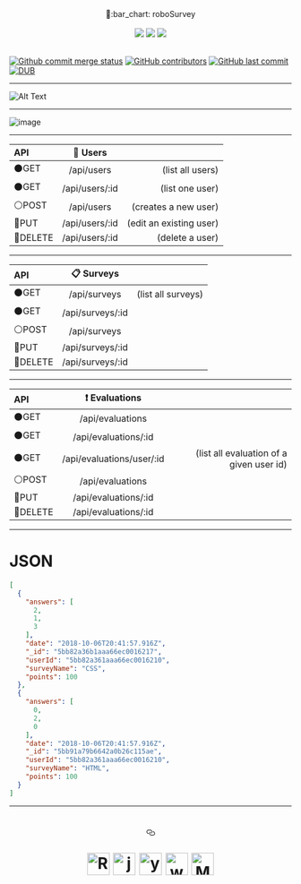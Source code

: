 <div align="center">
 🤖:bar_chart: roboSurvey
</div>

<div align="center">
<br>
<a target="_blank" rel="noopener noreferrer" href="https://camo.githubusercontent.com/d24f2f8414437a9491ea3145cafd373167315d50/68747470733a2f2f666f7274686562616467652e636f6d2f696d616765732f6261646765732f6275696c742d776974682d6c6f76652e737667"><img src="https://camo.githubusercontent.com/d24f2f8414437a9491ea3145cafd373167315d50/68747470733a2f2f666f7274686562616467652e636f6d2f696d616765732f6261646765732f6275696c742d776974682d6c6f76652e737667" data-canonical-src="https://forthebadge.com/images/badges/built-with-love.svg" style="max-width:100%;"></a>
<a target="_blank" rel="noopener noreferrer" href="https://camo.githubusercontent.com/fd5718136c433ef04e3b2e9f7a66ae27dc023191/68747470733a2f2f666f7274686562616467652e636f6d2f696d616765732f6261646765732f6d6164652d776974682d6a6176617363726970742e737667"><img src="https://camo.githubusercontent.com/fd5718136c433ef04e3b2e9f7a66ae27dc023191/68747470733a2f2f666f7274686562616467652e636f6d2f696d616765732f6261646765732f6d6164652d776974682d6a6176617363726970742e737667" data-canonical-src="https://forthebadge.com/images/badges/made-with-javascript.svg" style="max-width:100%;"></a>
<a target="_blank" rel="noopener noreferrer" href="https://camo.githubusercontent.com/9de09295bb0ddc631e7180c44110bcbe31f7f179/68747470733a2f2f666f7274686562616467652e636f6d2f696d616765732f6261646765732f666f722d796f752e737667"><img src="https://camo.githubusercontent.com/9de09295bb0ddc631e7180c44110bcbe31f7f179/68747470733a2f2f666f7274686562616467652e636f6d2f696d616765732f6261646765732f666f722d796f752e737667" data-canonical-src="https://forthebadge.com/images/badges/for-you.svg" style="max-width:100%;"></a>
</div>

<br>

[![Github commit merge status](https://img.shields.io/github/commit-status/badges/shields/master/5d4ab86b1b5ddfb3c4a70a70bd19932c52603b8c.svg)](https://github.com/ofuen/roboSurvey)
[![GitHub contributors](https://img.shields.io/github/contributors/ofuen/roboSurvey.svg)](https://github.com/Dsalazar9/Project-2/)
[![GitHub last commit](https://img.shields.io/github/last-commit/ofuen/roboSurvey.svg)](https://github.com/Dsalazar9/Project-2/)
[![DUB](https://img.shields.io/dub/l/vibe-d.svg)](https://opensource.org/licenses/MIT)
***
![Alt Text](https://cdn.dribbble.com/users/37530/screenshots/2937858/drib_blink_bot.gif)
***
![image](https://user-images.githubusercontent.com/19554935/46582075-9f41a600-ca0f-11e8-9fca-caa81f0d27de.png)
***
| API | :couple: Users |  |
| :---         |     :---:      |          ---: |
|  :black_circle:GET   |  /api/users    | (list all users)    |
|  :black_circle:GET     | /api/users/:id       | (list one user)      |
|  :white_circle:POST     | /api/users       | (creates a new user)      |
|  :large_blue_circle:PUT     | /api/users/:id       | (edit an existing user)      |
|  :red_circle:DELETE     | /api/users/:id       | (delete a user)      |
***
|  API | :clipboard: Surveys  |  |
| :---         |     :---:      |          ---: |
|  :black_circle:GET   | /api/surveys     | (list all surveys)    |
|  :black_circle:GET     | /api/surveys/:id       |       |
|  :white_circle:POST     | /api/surveys       |       |
|  :large_blue_circle:PUT     | /api/surveys/:id       |       |
|  :red_circle:DELETE     | /api/surveys/:id       |       |
***
|  API | :heavy_exclamation_mark: Evaluations  |  |
| :---         |     :---:      |          ---: |
|  :black_circle:GET   | /api/evaluations     |     |
|  :black_circle:GET     | /api/evaluations/:id       |       |
|  :black_circle:GET     | /api/evaluations/user/:id       | (list all evaluation of a given user id)      |
|  :white_circle:POST     | /api/evaluations       |       |
|  :large_blue_circle:PUT     | /api/evaluations/:id       |       |
|  :red_circle:DELETE     | /api/evaluations/:id       |      
***
# JSON
```json
[
  {
    "answers": [
      2,
      1,
      3
    ],
    "date": "2018-10-06T20:41:57.916Z",
    "_id": "5bb82a36b1aaa66ec0016217",
    "userId": "5bb82a361aaa66ec0016210",
    "surveyName": "CSS",
    "points": 100
  },
  {
    "answers": [
      0,
      2,
      0
    ],
    "date": "2018-10-06T20:41:57.916Z",
    "_id": "5bb91a79b6642a0b26c115ae",
    "userId": "5bb82a361aaa66ec0016210",
    "surveyName": "HTML",
    "points": 100
  }
]
```
***
<h1 align="center">
<a id="user-content---------------------------------------" class="anchor" aria-hidden="true" href="#--------------------------------------"><svg class="octicon octicon-link" viewBox="0 0 16 16" version="1.1" width="16" height="16" aria-hidden="true"><path fill-rule="evenodd" d="M4 9h1v1H4c-1.5 0-3-1.69-3-3.5S2.55 3 4 3h4c1.45 0 3 1.69 3 3.5 0 1.41-.91 2.72-2 3.25V8.59c.58-.45 1-1.27 1-2.09C10 5.22 8.98 4 8 4H4c-.98 0-2 1.22-2 2.5S3 9 4 9zm9-3h-1v1h1c1 0 2 1.22 2 2.5S13.98 12 13 12H9c-.98 0-2-1.22-2-2.5 0-.83.42-1.64 1-2.09V6.25c-1.09.53-2 1.84-2 3.25C6 11.31 7.55 13 9 13h4c1.45 0 3-1.69 3-3.5S14.5 6 13 6z"></path></svg></a><p>
  <a target="_blank" rel="noopener noreferrer" href="https://camo.githubusercontent.com/6c4b61b98b09a9efcc88de029774598d43c9f7bc/687474703a2f2f7777772e616e616d757365722e636f6d2f77702d636f6e74656e742f75706c6f6164732f323031372f30332f6c6f676f2d353738783237302e706e67"><img alt="React.js" src="https://camo.githubusercontent.com/6c4b61b98b09a9efcc88de029774598d43c9f7bc/687474703a2f2f7777772e616e616d757365722e636f6d2f77702d636f6e74656e742f75706c6f6164732f323031372f30332f6c6f676f2d353738783237302e706e67" height="40" data-canonical-src="http://www.anamuser.com/wp-content/uploads/2017/03/logo-578x270.png" style="max-width:100%;"></a>
<a target="_blank" rel="noopener noreferrer" href="https://camo.githubusercontent.com/87f498d3c853fa9d090b8db290264301c20bff9e/68747470733a2f2f63646e2e61757468302e636f6d2f626c6f672f74657374696e672d72656163742d776974682d6a6573742f6c6f676f2e706e67"><img alt="jest" src="https://camo.githubusercontent.com/87f498d3c853fa9d090b8db290264301c20bff9e/68747470733a2f2f63646e2e61757468302e636f6d2f626c6f672f74657374696e672d72656163742d776974682d6a6573742f6c6f676f2e706e67" height="40" data-canonical-src="https://cdn.auth0.com/blog/testing-react-with-jest/logo.png" style="max-width:100%;"></a>
<a target="_blank" rel="noopener noreferrer" href="https://camo.githubusercontent.com/8757d6dcf389abbcd5753b41204d9fc66a77ff92/68747470733a2f2f7777772e6272616d2e75732f776f726470726573732f77702d636f6e74656e742f75706c6f6164732f323031362f31302f7961726e2d6b697474656e2d66756c6c2e706e67"><img alt="yarn" src="https://camo.githubusercontent.com/8757d6dcf389abbcd5753b41204d9fc66a77ff92/68747470733a2f2f7777772e6272616d2e75732f776f726470726573732f77702d636f6e74656e742f75706c6f6164732f323031362f31302f7961726e2d6b697474656e2d66756c6c2e706e67" height="40" data-canonical-src="https://www.bram.us/wordpress/wp-content/uploads/2016/10/yarn-kitten-full.png" style="max-width:100%;"></a>
    <a target="_blank" rel="noopener noreferrer" href="https://camo.githubusercontent.com/2cb875349c306c72e5f6bbc63dff6ebb3379fbe6/68747470733a2f2f6c632d6d686b65306b75762e636e2d6e312e6c6366696c652e636f6d2f33633230306232366166323937353135343965652e706e67"><img alt="webpack" src="https://camo.githubusercontent.com/2cb875349c306c72e5f6bbc63dff6ebb3379fbe6/68747470733a2f2f6c632d6d686b65306b75762e636e2d6e312e6c6366696c652e636f6d2f33633230306232366166323937353135343965652e706e67" height="40" data-canonical-src="https://lc-mhke0kuv.cn-n1.lcfile.com/3c200b26af29751549ee.png" style="max-width:100%;"></a>
    <a target="_blank" rel="noopener noreferrer" href="https://camo.githubusercontent.com/77746c15b988a5f1b3f2579bd02f57f1e41444e1/68747470733a2f2f6d6174657269616c2d75692e636f6d2f7374617469632f696d616765732f6d6174657269616c2d75692d6c6f676f2e737667"><img alt="Material UI" src="https://camo.githubusercontent.com/77746c15b988a5f1b3f2579bd02f57f1e41444e1/68747470733a2f2f6d6174657269616c2d75692e636f6d2f7374617469632f696d616765732f6d6174657269616c2d75692d6c6f676f2e737667" height="40" data-canonical-src="https://material-ui.com/static/images/material-ui-logo.svg" style="max-width:100%;"></a>   
</p>
</h1>
